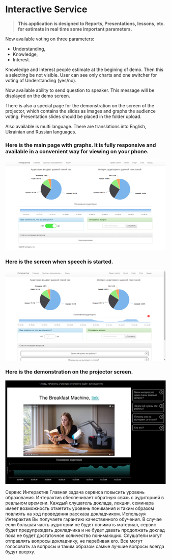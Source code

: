 # Interactive Service

> __This application is designed to Reports, Presentations, lessons, etc. for estimate in real time some important parameters.__

Now available voting on three parameters:
* Understanding, 
* Knowledge, 
* Interest.

Knowledge and Interest people estimate at the begining of demo. Then this a selecting be not visible. User can see only charts and one switcher for voting of Understanding (yes/no).

Now available ability to send question to speaker. This message will be displayed on the demo screen.

There is also a special page for the demonstration on the screen of the projector, which contains the slides as images and graphs the audience voting.
Presentation slides should be placed in the folder upload.

Also available is multi language. There are translations into English, Ukrainian and Russian languages.

### Here is the main page with graphs. It is fully responsive and available in a convenient way for viewing on your phone.

![New display](https://raw.githubusercontent.com/John316/interactive/master/images/intro2.1.png)

### Here is the screen when speech is started.

![New display](https://raw.githubusercontent.com/John316/interactive/master/images/intro2.2.png)

### Here is the demonstration on the projector screen.

![New display](https://raw.githubusercontent.com/John316/interactive/master/images/intro6.png)

Сервис Интерактив
Главная задача сервиса повысить уровень образования.
Интерактив обеспечивает обратную связь с аудиторией в реальном времени. 
Каждый слушатель доклада, лекции, семинара имеет возможность отметить уровень понимания 
и таким образом повлиять на ход проведения рассказа докладчиком.
Используя Интерактив Вы получаете гарантию качественного обучения. 
В случае если большая часть аудитории не будет понимать материал, сервис будет предупреждать докладчика и 
не будет давать продолжать доклад пока не будет достаточное количество понимающих. 
Слушатели могут отправлять вопросы докладчику, не перебивая его. Все могут голосовать за вопросы и таким образом самые лучшие вопросы всегда будут вверху. 
